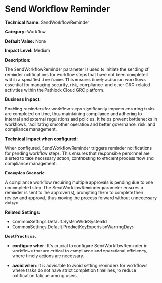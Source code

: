 # Send Workflow Reminder

**Technical Name:** SendWorkflowReminder

**Category:** Workflow

**Default Value:** None

**Impact Level:** Medium

**Description:**

The SendWorkflowReminder parameter is used to initiate the sending of reminder notifications for workflow steps that have not been completed within a specified time frame. This ensures timely action on workflows essential for managing security, risk, compliance, and other GRC-related activities within the Pathlock Cloud GRC platform.

**Business Impact:**

Enabling reminders for workflow steps significantly impacts ensuring tasks are completed on time, thus maintaining compliance and adhering to internal and external regulations and policies. It helps prevent bottlenecks in workflows, facilitating smoother operation and better governance, risk, and compliance management.

**Technical Impact when configured:**

When configured, SendWorkflowReminder triggers reminder notifications for pending workflow steps. This ensures that responsible personnel are alerted to take necessary action, contributing to efficient process flow and compliance management.

**Examples Scenario:**

A compliance workflow requiring multiple approvals is pending due to one uncompleted step. The SendWorkflowReminder parameter ensures a reminder is sent to the approver(s), prompting them to complete their review and approval, thus moving the process forward without unnecessary delays.

**Related Settings:**

- CommonSettings.Default.SystemWideSystemId
- CommonSettings.Default.ProductKeyExperisionWarningDays

**Best Practices:** 

- **configure when**: It's crucial to configure SendWorkflowReminder in workflows that are critical to compliance and operational efficiency, where timely actions are necessary.
  
- **avoid when**: It is advisable to avoid setting reminders for workflows where tasks do not have strict completion timelines, to reduce notification fatigue among users.